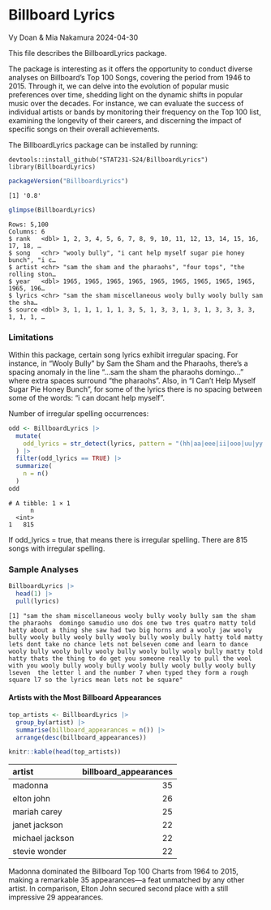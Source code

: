 # Billboard Lyrics
Vy Doan & Mia Nakamura
2024-04-30

This file describes the BillboardLyrics package.

The package is interesting as it offers the opportunity to conduct
diverse analyses on Billboard’s Top 100 Songs, covering the period from
1946 to 2015. Through it, we can delve into the evolution of popular
music preferences over time, shedding light on the dynamic shifts in
popular music over the decades. For instance, we can evaluate the
success of individual artists or bands by monitoring their frequency on
the Top 100 list, examining the longevity of their careers, and
discerning the impact of specific songs on their overall achievements.

The BillboardLyrics package can be installed by running:

    devtools::install_github("STAT231-S24/BillboardLyrics")
    library(BillboardLyrics)

``` r
packageVersion("BillboardLyrics")
```

    [1] '0.8'

``` r
glimpse(BillboardLyrics)
```

    Rows: 5,100
    Columns: 6
    $ rank   <dbl> 1, 2, 3, 4, 5, 6, 7, 8, 9, 10, 11, 12, 13, 14, 15, 16, 17, 18, …
    $ song   <chr> "wooly bully", "i cant help myself sugar pie honey bunch", "i c…
    $ artist <chr> "sam the sham and the pharaohs", "four tops", "the rolling ston…
    $ year   <dbl> 1965, 1965, 1965, 1965, 1965, 1965, 1965, 1965, 1965, 1965, 196…
    $ lyrics <chr> "sam the sham miscellaneous wooly bully wooly bully sam the sha…
    $ source <dbl> 3, 1, 1, 1, 1, 1, 3, 5, 1, 3, 3, 1, 3, 1, 3, 3, 3, 3, 1, 1, 1, …

### **Limitations**

Within this package, certain song lyrics exhibit irregular spacing. For
instance, in “Wooly Bully” by Sam the Sham and the Pharaohs, there’s a
spacing anomaly in the line “…sam the sham the pharaohs domingo…” where
extra spaces surround “the pharaohs”. Also, in “I Can’t Help Myself
Sugar Pie Honey Bunch”, for some of the lyrics there is no spacing
between some of the words: “i can docant help myself”.

Number of irregular spelling occurrences:

``` r
odd <- BillboardLyrics |>
  mutate(
    odd_lyrics = str_detect(lyrics, pattern = "(hh|aa|eee|ii|ooo|uu|yy|sss)"),
  ) |>
  filter(odd_lyrics == TRUE) |>
  summarize(
    n = n()
  )
odd
```

    # A tibble: 1 × 1
          n
      <int>
    1   815

If odd_lyrics = true, that means there is irregular spelling. There are
815 songs with irregular spelling.

### **Sample Analyses**

``` r
BillboardLyrics |>
  head(1) |>
  pull(lyrics)
```

    [1] "sam the sham miscellaneous wooly bully wooly bully sam the sham  the pharaohs  domingo samudio uno dos one two tres quatro matty told hatty about a thing she saw had two big horns and a wooly jaw wooly bully wooly bully wooly bully wooly bully wooly bully hatty told matty lets dont take no chance lets not belseven come and learn to dance wooly bully wooly bully wooly bully wooly bully wooly bully matty told hatty thats the thing to do get you someone really to pull the wool with you wooly bully wooly bully wooly bully wooly bully wooly bully lseven  the letter l and the number 7 when typed they form a rough square l7 so the lyrics mean lets not be square"

#### Artists with the Most Billboard Appearances

``` r
top_artists <- BillboardLyrics |>
  group_by(artist) |>
  summarise(billboard_appearances = n()) |>
  arrange(desc(billboard_appearances))

knitr::kable(head(top_artists))
```

| artist          | billboard_appearances |
|:----------------|----------------------:|
| madonna         |                    35 |
| elton john      |                    26 |
| mariah carey    |                    25 |
| janet jackson   |                    22 |
| michael jackson |                    22 |
| stevie wonder   |                    22 |

Madonna dominated the Billboard Top 100 Charts from 1964 to 2015, making
a remarkable 35 appearances—a feat unmatched by any other artist. In
comparison, Elton John secured second place with a still impressive 29
appearances.
